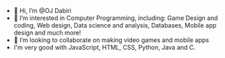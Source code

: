 - 👋 Hi, I’m @OJ Dabiri
- 👀 I’m interested in Computer Programming, including: Game Design and coding, Web design, Data science and analysis, Databases, Mobile app design and much more!
- 🌱 I’m looking to collaborate on making video games and mobile apps
- I'm very good with JavaScript, HTML, CSS, Python, Java and C.

<!---
OJ-Dabiri/OJ-Dabiri is a ✨ special ✨ repository because its `README.md` (this file) appears on your GitHub profile.
You can click the Preview link to take a look at your changes.
--->
